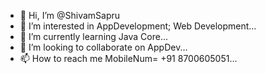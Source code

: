 - 👋 Hi, I’m @ShivamSapru
- 👀 I’m interested in AppDevelopment; Web Development...
- 🌱 I’m currently learning Java Core...
- 💞️ I’m looking to collaborate on AppDev...
- 📫 How to reach me MobileNum= +91 8700605051...

<!---
ShivamSapru/ShivamSapru is a ✨ special ✨ repository because its `README.md` (this file) appears on your GitHub profile.
You can click the Preview link to take a look at your changes.
--->
